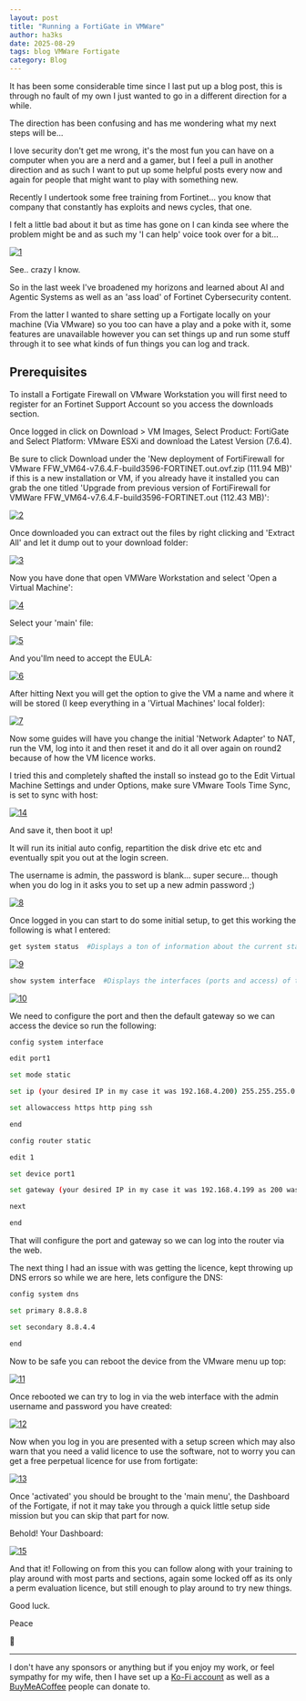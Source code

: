 ```yaml
---
layout: post
title: "Running a FortiGate in VMWare"
author: ha3ks
date: 2025-08-29
tags: blog VMWare Fortigate
category: Blog
---
```


It has been some considerable time since I last put up a blog post, this is through no fault of my own I just wanted to go in a different direction for a while.

The direction has been confusing and has me wondering what my next steps will be...

I love security don't get me wrong, it's the most fun you can have on a computer when you are a nerd and a gamer, but I feel a pull in another direction and as such I want to put up some helpful posts every now and again for people that might want to play with something new.

Recently I undertook some free training from Fortinet... you know that company that constantly has exploits and news cycles, that one.

I felt a little bad about it but as time has gone on I can kinda see where the problem might be and as such my 'I can help' voice took over for a bit...

[![1](/assets/blog/FortiVM/1.png)](/assets/blog/FortiVM/1.png)

See.. crazy I know.

So in the last week I've broadened my horizons and learned about AI and Agentic Systems as well as an 'ass load' of Fortinet Cybersecurity content.

From the latter I wanted to share setting up a Fortigate locally on your machine (Via VMware) so you too can have a play and a poke with it, some features are unavailable however you can set things up and run some stuff through it to see what kinds of fun things you can log and track.

## Prerequisites

To install a Fortigate Firewall on VMware Workstation you will first need to register for an Fortinet Support Account so you access the downloads section.

Once logged in click on Download > VM Images, Select Product: FortiGate and Select Platform: VMware ESXi and download the Latest Version (7.6.4). 

Be sure to click Download under the 'New deployment of FortiFirewall for VMware FFW_VM64-v7.6.4.F-build3596-FORTINET.out.ovf.zip (111.94 MB)' if this is a new installation or VM, if you already have it installed you can grab the one titled 'Upgrade from previous version of FortiFirewall for VMWare FFW_VM64-v7.6.4.F-build3596-FORTINET.out (112.43 MB)':

[![2](/assets/blog/FortiVM/2.png)](/assets/blog/FortiVM/2.png)

Once downloaded you can extract out the files by right clicking and 'Extract All' and let it dump out to your download folder:

[![3](/assets/blog/FortiVM/3.png)](/assets/blog/FortiVM/3.png)

Now you have done that open VMWare Workstation and select 'Open a Virtual Machine':

[![4](/assets/blog/FortiVM/4.png)](/assets/blog/FortiVM/4.png)

Select your 'main' file:

[![5](/assets/blog/FortiVM/5.png)](/assets/blog/FortiVM/5.png)

And you'llm need to accept the EULA:

[![6](/assets/blog/FortiVM/6.png)](/assets/blog/FortiVM/6.png)

After hitting Next you will get the option to give the VM a name and where it will be stored (I keep everything in a 'Virtual Machines' local folder):

[![7](/assets/blog/FortiVM/7.png)](/assets/blog/FortiVM/7.png)

Now some guides will have you change the initial 'Network Adapter' to NAT, run the VM, log into it and then reset it and do it all over again on round2 because of how the VM licence works.

I tried this and completely shafted the install so instead go to the Edit Virtual Machine Settings and under Options, make sure VMware Tools Time Sync, is set to sync with host:

[![14](/assets/blog/FortiVM/14.png)](/assets/blog/FortiVM/14.png)

And save it, then boot it up!

It will run its initial auto config, repartition the disk drive etc etc and eventually spit you out at the login screen.

The username is admin, the password is blank... super secure... though when you do log in it asks you to set up a new admin password ;)

[![8](/assets/blog/FortiVM/8.png)](/assets/blog/FortiVM/8.png)

Once logged in you can start to do some initial setup, to get this working the following is what I entered:

```bash
get system status  #Displays a ton of information about the current state of the device
```
[![9](/assets/blog/FortiVM/9.png)](/assets/blog/FortiVM/9.png)

```bash
show system interface  #Displays the interfaces (ports and access) of the device
```
[![10](/assets/blog/FortiVM/10.png)](/assets/blog/FortiVM/10.png)

We need to configure the port and then the default gateway so we can access the device so run the following:

```bash
config system interface

edit port1

set mode static 

set ip (your desired IP in my case it was 192.168.4.200) 255.255.255.0

set allowaccess https http ping ssh

end

config router static

edit 1

set device port1

set gateway (your desired IP in my case it was 192.168.4.199 as 200 was taken)

next

end
```

That will configure the port and gateway so we can log into the router via the web.

The next thing I had an issue with was getting the licence, kept throwing up DNS errors so while we are here, lets configure the DNS:

```bash
config system dns

set primary 8.8.8.8

set secondary 8.8.4.4

end
```

Now to be safe you can reboot the device from the VMware menu up top:

[![11](/assets/blog/FortiVM/11.png)](/assets/blog/FortiVM/11.png)

Once rebooted we can try to log in via the web interface with the admin username and password you have created:

[![12](/assets/blog/FortiVM/12.png)](/assets/blog/FortiVM/12.png)

Now when you log in you are presented with a setup screen which may also warn that you need a valid licence to use the software, not to worry you can get a free perpetual licence for use from fortigate:

[![13](/assets/blog/FortiVM/13.png)](/assets/blog/FortiVM/13.png)

Once 'activated' you should be brought to the 'main menu', the Dashboard of the Fortigate, if not it may take you through a quick little setup side mission but you can skip that part for now.

Behold! Your Dashboard:

[![15](/assets/blog/FortiVM/15.png)](/assets/blog/FortiVM/15.png)

And that it! Following on from this you can follow along with your training to play around with most parts and sections, again some locked off as its only a perm evaluation licence, but still enough to play around to try new things.

Good luck.

Peace

🤙

-------

I don't have any sponsors or anything but if you enjoy my work, or feel sympathy for my wife, then I have set up a [Ko-Fi account](https://ko-fi.com/ha3ks) as well as a [BuyMeACoffee](https://www.buymeacoffee.com/ha3ks) people can donate to.
